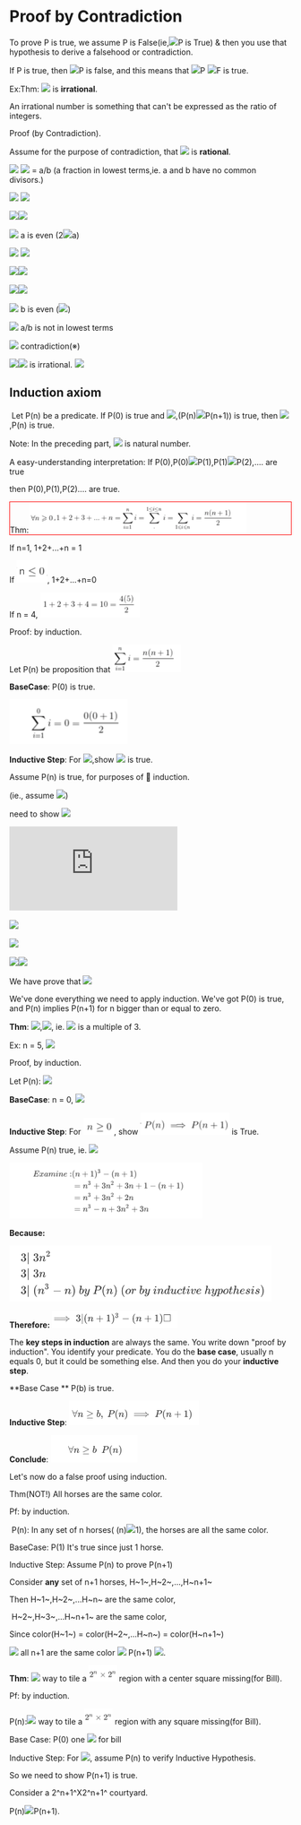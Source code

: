 # Proof by Contradiction

To prove P is true, we assume P is False(ie,![](http://latex.codecogs.com/gif.latex?\neg)P is True) & then you use that hypothesis to derive a falsehood or contradiction.

If P is true, then   ![](http://latex.codecogs.com/gif.latex?\neg)P  is false,  and this means that  ![](http://latex.codecogs.com/gif.latex?\neg)P ![](http://latex.codecogs.com/gif.latex?\implies)F is true.



Ex:Thm: ![](http://latex.codecogs.com/gif.latex?\sqrt{2}) is **irrational**.

An irrational number is something that can't be expressed as the ratio of integers.

Proof  (by Contradiction).

Assume for the purpose of contradiction,  that ![](http://latex.codecogs.com/gif.latex?\sqrt{2}) is **rational**.

![](http://latex.codecogs.com/gif.latex?\implies) ![](http://latex.codecogs.com/gif.latex?\sqrt{2}) = a/b (a fraction in lowest terms,ie. a and b have no common divisors.)

![](http://latex.codecogs.com/gif.latex?\implies) ![](http://latex.codecogs.com/gif.latex?{2=a^2/b^2})

![](http://latex.codecogs.com/gif.latex?\implies)![](http://latex.codecogs.com/gif.latex?{2b^2=a^2})

![](http://latex.codecogs.com/gif.latex?\implies) a is even  (2![](http://latex.codecogs.com/gif.latex?\mid)a)

![](http://latex.codecogs.com/gif.latex?\implies) ![](http://latex.codecogs.com/gif.latex?4\mid{a^2})

![](http://latex.codecogs.com/gif.latex?\implies)![](http://latex.codecogs.com/gif.latex?4\mid{2b^2})

![](http://latex.codecogs.com/gif.latex?\implies)![](http://latex.codecogs.com/gif.latex?\2\mid{b^2})

![](http://latex.codecogs.com/gif.latex?\implies) b is even (![](http://latex.codecogs.com/gif.latex?2\mid{b}))

![](http://latex.codecogs.com/gif.latex?\implies) a/b is not in lowest terms

![](http://latex.codecogs.com/gif.latex?\implies) contradiction(※)

![](http://latex.codecogs.com/gif.latex?\implies)![](http://latex.codecogs.com/gif.latex?\sqrt{2}) is irrational.  ![](http://latex.codecogs.com/gif.latex?\square)



## Induction axiom

​		Let P(n) be a predicate. If P(0) is true and <img src="http://latex.codecogs.com/gif.latex?\forall{n}\in\mathbb{N}"/>,(P(n)![](http://latex.codecogs.com/gif.latex?\implies)P(n+1)) is true, then ![](http://latex.codecogs.com/gif.latex?\forall{n}\in\mathbb{N}),P(n) is true.

Note: In the preceding part, ![](http://latex.codecogs.com/gif.latex?\mathbb{N}) is natural number.

A easy-understanding interpretation: If P(0),P(0)![](http://latex.codecogs.com/gif.latex?\implies)P(1),P(1)![](http://latex.codecogs.com/gif.latex?\implies)P(2),.... are true

then P(0),P(1),P(2).... are true.

<div style="border:solid 1px red;">Thm:<img src="./img/lect2/equation_7.png" alt="equation_7" height="55" /></div>

If n=1, 1+2+...+n = 1

If <img src="./img/lect2/equation_8.png" alt="equation_8" height="40" />, 1+2+...+n=0

If n = 4, <img src="./img/lect2/equation_9.png" alt="equation_9" height="45" />

Proof: by induction.

Let P(n) be proposition that <img src="./img/lect2/equation_10.png" alt="equation_10" height="50" />

**BaseCase**:  P(0) is true.

<img src="./img/lect2/equation_11.png"  height="80"/>



**Inductive Step**: For ![](http://latex.codecogs.com/gif.latex?n\geq{0}),show ![](http://latex.codecogs.com/gif.latex?P(n)\implies{P(n+1)}) is true.

Assume P(n) is true, for purposes of  induction.

(ie., assume ![](http://latex.codecogs.com/gif.latex?1+2+...+n=\frac{n(n+1)}{2}))

need to show ![](http://latex.codecogs.com/gif.latex?1+2+...+n+(n+1)=\frac{(n+1)(n+2)}{2})

![](http://latex.codecogs.com/gif.latex?1+2+...+n+(n+1))

![](http://latex.codecogs.com/gif.latex?=\frac{n(n+1)}{2}+n+1)

![](http://latex.codecogs.com/gif.latex?=\frac{n^2+n+2n+2}{2})

![](http://latex.codecogs.com/gif.latex?=\frac{(n+1)(n+2)}{2})![](http://latex.codecogs.com/gif.latex?\square)

We have prove that ![](http://latex.codecogs.com/gif.latex?=\forall{n}\geq{0},P(n)\implies{P(n+1)})

We've done everything we need to apply induction.  We've got P(0) is true, and P(n) implies P(n+1) for n bigger than or equal to zero.



**Thm**: ![](http://latex.codecogs.com/gif.latex?\forall{n}\in\mathbb{N}),![](http://latex.codecogs.com/gif.latex?3\mid{n^3-n}), ie. ![](http://latex.codecogs.com/gif.latex?{n^3-n}) is a multiple of 3.

Ex: n = 5,  ![](http://latex.codecogs.com/gif.latex?3\mid{(125-5)})

Proof, by induction.

Let P(n):   ![](http://latex.codecogs.com/gif.latex?3\mid{(n^3-n)})

**BaseCase**: n = 0, ![](http://latex.codecogs.com/gif.latex?3\mid{0-0})

**Inductive Step**: For  <img src="./img/lect2/equation_12.png" alt="equation_12"  height="30" />, show <img src="./img/lect2/equation_13.png" alt="equation_13" height="40"/> is True.



Assume P(n) true, ie.  ![](http://latex.codecogs.com/gif.latex?3\mid{(n^3-n)})

<img src="./img/lect2/equation_1.png" alt="equation_1" height="100" />

**Because:**

<img src="./img/lect2/equation_2.png" alt="equation_2" height="100" />

**Therefore:** <img src="./img/lect2/equation_3.png" alt="equation_3" height="30" />

The **key steps in induction** are always the same. You write down "proof by induction". You identify your predicate. You do the **base case**, usually n equals 0, but it could be something else. And then you do your **inductive step**.

**Base Case **  P(b)  is true.

**Inductive Step**: <img src="./img/lect2/equation_4.png" alt="equation_4" style="zoom:50%;" />

**Conclude**:	<img src="./img/lect2/equation_5.png" alt="equation_5" style="zoom:50%;" />    

Let's now do a false proof using induction.

Thm(NOT!)   All horses are the same color.

Pf: by induction.

​	P(n): In any set of n horses( (n)![](http://latex.codecogs.com/gif.latex?\geq)1), the horses are all the same color.

BaseCase: P(1)   It's true since just 1 horse.

Inductive Step: Assume P(n) to prove P(n+1)

Consider **any** set of n+1 horses, H~1~,H~2~,...,H~n+1~

Then H~1~,H~2~,...H~n~  are the same color,

​		  H~2~,H~3~,...H~n+1~   are the same color,

Since color(H~1~) = color(H~2~,...H~n~) = color(H~n+1~)

![](http://latex.codecogs.com/gif.latex?\implies) all n+1 are the same color ![](http://latex.codecogs.com/gif.latex?\implies) P(n+1) ![](http://latex.codecogs.com/gif.latex?\square).



**Thm**:  ![](http://latex.codecogs.com/gif.latex?\forall{n}\exists)  way to tile a  <img src="./img/lect2/equation_6.png" alt="equation_6" width="50" /> region with a center square missing(for Bill).

Pf: by induction.

P(n):![](http://latex.codecogs.com/gif.latex?\forall{n}\exists)  way to tile a  <img src="./img/lect2/equation_6.png" alt="equation_6" width="50" /> region with any  square missing(for Bill).

Base Case: P(0) one  ![](http://latex.codecogs.com/gif.latex?\square) for bill

Inductive Step: For ![](http://latex.codecogs.com/gif.latex?n\geq{0}), assume P(n) to verify Inductive Hypothesis.

So we need to show P(n+1) is true.

Consider a 2^n+1^X2^n+1^  courtyard.

P(n)![](http://latex.codecogs.com/gif.latex?\implies)P(n+1).









